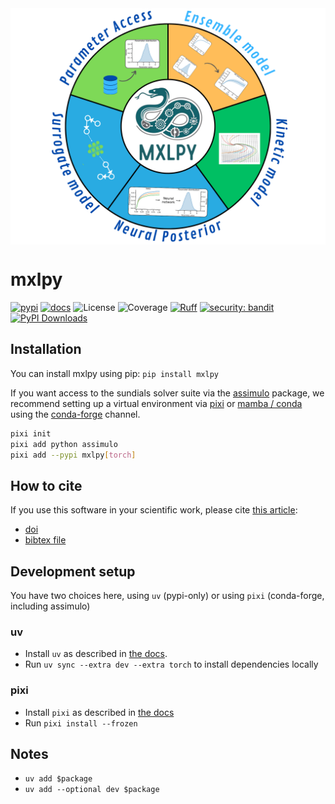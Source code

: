 <img src="docs/assets/logo-diagram.png" style="display: block; max-height: 30rem; margin: auto; padding: 0" alt='mxlpy-logo'>

# mxlpy

[![pypi](https://img.shields.io/pypi/v/mxlpy.svg)](https://pypi.python.org/pypi/mxlpy)
[![docs][docs-badge]][docs]
![License](https://img.shields.io/badge/license-GPL--3.0-blue?style=flat-square)
![Coverage](https://img.shields.io/badge/dynamic/json?url=https%3A%2F%2Fgist.github.com%2Fmarvinvanaalst%2F98ab3ce1db511de42f9871e91d85e4cd%2Fraw%2Fcoverage.json&query=%24.message&label=Coverage&color=%24.color&suffix=%20%25)
[![Ruff](https://img.shields.io/endpoint?url=https://raw.githubusercontent.com/astral-sh/ruff/main/assets/badge/v2.json)](https://github.com/astral-sh/ruff)
[![security: bandit](https://img.shields.io/badge/security-bandit-yellow.svg)](https://github.com/PyCQA/bandit)
[![PyPI Downloads](https://static.pepy.tech/badge/mxlpy)](https://pepy.tech/projects/mxlpy)

[docs-badge]: https://img.shields.io/badge/docs-main-green.svg?style=flat-square
[docs]: https://computational-biology-aachen.github.io/mxlpy/

## Installation

You can install mxlpy using pip: `pip install mxlpy`

If you want access to the sundials solver suite via the [assimulo](https://jmodelica.org/assimulo/) package, we recommend setting up a virtual environment via [pixi](https://pixi.sh/) or [mamba / conda](https://mamba.readthedocs.io/en/latest/) using the [conda-forge](https://conda-forge.org/) channel.

```bash
pixi init
pixi add python assimulo
pixi add --pypi mxlpy[torch]
```

## How to cite

If you use this software in your scientific work, please cite [this article](...):

- [doi](https://doi.org/)
- [bibtex file](https://fillme.out)


## Development setup

You have two choices here, using `uv` (pypi-only) or using `pixi` (conda-forge, including assimulo)

### uv

- Install `uv` as described in [the docs](https://docs.astral.sh/uv/getting-started/installation/).
- Run `uv sync --extra dev --extra torch` to install dependencies locally

### pixi

- Install `pixi` as described in [the docs](https://pixi.sh/latest/#installation)
- Run `pixi install --frozen`


## Notes

- `uv add $package`
- `uv add --optional dev $package`
